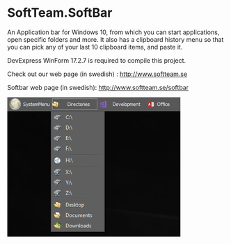 # SoftTeam.SoftBar
An Application bar for Windows 10, from which you can start applications, open specific folders and more. It also has a clipboard history menu so that you can pick any of your last 10 clipboard items, and paste it.

DevExpress WinForm 17.2.7 is required to compile this project.

Check out our web page (in swedish) : http://www.softteam.se

Softbar web page (in swedish): http://www.softteam.se/softbar

![SoftBar - directories menu](https://github.com/Hultan/SoftTeam.SoftBar/blob/master/SoftBar-directories.PNG?raw=true "Title")

